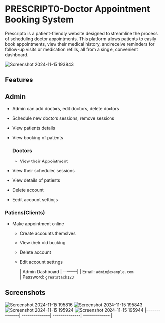 # PRESCRIPTO-Doctor Appointment Booking System

Prescripto is a patient-friendly website designed to streamline the process of scheduling doctor appointments. This platform allows patients to easily book appointments, view their medical history, and receive reminders for follow-up visits or medication refills, all from a single, convenient dashboard.

![Screenshot 2024-11-15 193843](https://github.com/user-attachments/assets/8bc60ebc-95d9-46a6-a076-56ffab2ca903)


##  Features

## Admin

- Admin can add doctors, edit doctors, delete doctors    
- Schedule new doctors sessions, remove sessions   
- View patients details    
- View booking of patients    




    ### Doctors

  - View their Appointment
- View their scheduled sessions
- View details of patients
- Delete account    
- Eedit account settings



### Patiens(Clients)

- Make appointment online
  - Create accounts themslves
  - View their old booking
  - Delete account
  - Edit account settings


    | Admin Dashboard 
| -------| 
| Email: `admin@example.com`  
| Password: `greatstack123`


## Screenshots

![Screenshot 2024-11-15 195816](https://github.com/user-attachments/assets/f37833df-74cd-4e9f-9ddc-3efef9f67fb3)
![Screenshot 2024-11-15 195843](https://github.com/user-attachments/assets/45492f28-2efd-4fd5-a4dd-89e5b78a1830)
![Screenshot 2024-11-15 195924](https://github.com/user-attachments/assets/19b6b30f-4a12-4551-a771-044b11c8a8d8)
![Screenshot 2024-11-15 195944](https://github.com/user-attachments/assets/7f3556b3-be14-4535-ae1a-87cf160ef1b2)
|--------------| --------------|   --------------|  --------------|    

